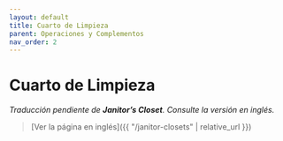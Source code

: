 ```yaml
---
layout: default
title: Cuarto de Limpieza
parent: Operaciones y Complementos
nav_order: 2
---
```


# Cuarto de Limpieza

_Traducción pendiente de **Janitor’s Closet**. Consulte la versión en inglés._

> [Ver la página en inglés]({{ "/janitor-closets" | relative_url }})
